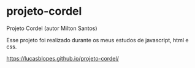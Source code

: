 # projeto-cordel
Projeto Cordel (autor Milton Santos)

Esse projeto foi realizado durante os meus estudos de javascript, html e css.

https://lucasblopes.github.io/projeto-cordel/

